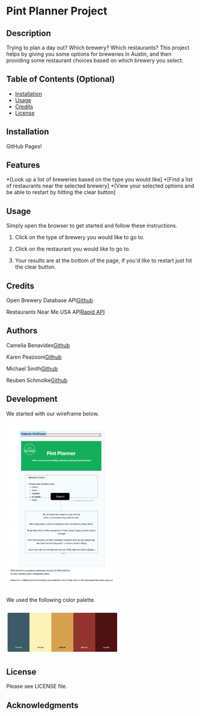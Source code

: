 # Pint Planner Project

## Description

Trying to plan a day out? Which brewery? Which restaurants? This project helps by giving you some options for breweries in Austin, and then providing some restaurant choices based on which brewery you select. 


## Table of Contents (Optional)

- [Installation](#installation)
- [Usage](#usage)
- [Credits](#credits)
- [License](#license)

## Installation

GitHub Pages!

## Features

*[Look up a list of breweries based on the type you would like]
*[Find a list of restaurants near the selected brewery]
*[View your selected options and be able to restart by hitting the clear button]

## Usage

Simply open the browser to get started and follow these instructions.
1. Click on the type of brewery you would like to go to.

2. Click on the restaurant you would like to go to.

3. Your results are at the bottom of the page, if you'd like to restart just hit the clear button.

## Credits

Open Brewery Database API[Github](https://github.com/openbrewerydb/openbrewerydb#readme)

Restaurants Near Me USA API[Rapid API](https://rapidapi.com/makingdatameaningful/api/restaurants-near-me-usa/)

## Authors

Camelia Benavides[Github](https://github.com/cameliabenavides10)

Karen Peazooni[Github](https://github.com/kpeazzoni)

Michael Smith[Github](https://github.com/AustinBQ02)

Reuben Schmolke[Github](https://github.com/RoobyDoobster)

## Development

We started with our wireframe below.

<img
src="./assets/images/Pint_planner_Wireframe.png"
alt="Wireframe"
style="display: inline-block; margin: 0 auto; max-width: 300px">

We used the following color palette. 

<img
src="./assets/images/color-palette.png"
alt="Color Palette"
style="display: inline-block; margin: 0 auto; max-width: 300px">



## License

Please see LICENSE file.

## Acknowledgments


